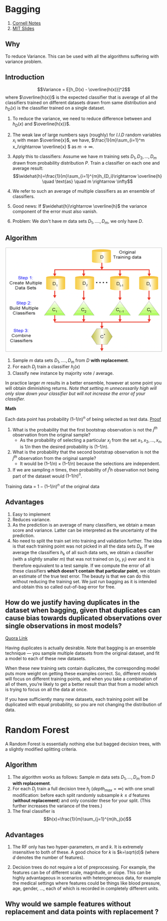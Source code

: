 # Bagging
1. [Cornell Notes](https://www.cs.cornell.edu/courses/cs4780/2021fa/lectures/lecturenote18.html)
1. [MIT Slides](https://people.csail.mit.edu/dsontag/courses/ml13/slides/lecture13.pdf)

## Why

To reduce Variance. This can be used with all the algorithms suffering with variance problem. 

## Introduction

$$Variance = E[h_D(x) - \overline{h(x)}]^2$$
where $\overline{h(x)}$ is the expected classifier that is average of all the classifiers trained on different datasets drawn from same distribution and $h_D(x)$ is the classifier trained on a single dataset. 

1. To reduce the variance, we need to reduce difference between and  $h_D(x)$ and $\overline{h(x)}$.

1. The weak law of large numbers says (roughly) for $I.I.D$ random variables $x_i$ with mean $\overline{x}$, we have, 
$\frac{1}{m}\sum_{i=1}^m x_i\rightarrow \overline{x} $ as $m\rightarrow \infty$. 

1. Apply this to classifiers: Assume we have $m$ training sets $D_1,D_2,...,D_m$ drawn from probability distribution $P$. Train a classifier on each one and average result: 
    $$\widehat{h}=\frac{1}{m}\sum_{i=1}^{m}h_{D_i}\rightarrow \overline{h} \quad \text{as}  \quad m \rightarrow \infty$$

1. We refer to such an average of multiple classifiers as an ensemble of classifiers.

1. Good news: If $\widehat{h}\rightarrow \overline{h}$ the variance component of the error must also vanish.

1. Problem:
We don't have $m$ data sets $D_1,....,D_m$, we only have $D$.


## Algorithm
![bagging](./Images/Bagging.png)
1. Sample $m$ data sets $D_1,....,D_m$ from $D$ **with replacement**.
1. For each $D_j$ train a classifier $h_j(x)$
1. Classify new instance by majority vote / average.

In practice larger $m$ results in a better ensemble, however at some point you will obtain diminishing returns. 
*Note that setting $m$ unnecessarily high will only slow down your classifier but will not increase the error of your classifier.*

**Math**

Each data point has probability ${(1 – 1/n)}^n$
of being selected as test data. [Proof](https://juanitorduz.github.io/bootstrap/)
1. What is the probability that the first bootstrap observation is not the $j^{th}$ observation from the original sample?
    * As the probability of selecting a particular $x_j$ from the set $x_1, x_2,...,x_n$, is $1/n$ then the desired probability is $(1 – 1/n)$. 
1. What is the probability that the second bootstrap observation is not the $j^{th}$ observation from the original sample?
    * It would be $(1 – 1/n) \times (1 – 1/n)$ because the selections are independent.
1. If we are sampling $n$ times, then probability of $j^th$ observation not being part of the dataset would ${(1 – 1/n)}^n$. 

Training data = $1- {(1 – 1/n)}^n$ of the original data
## Advantages

1.  Easy to implement
1.  Reduces variance. 
1.  As the prediction is an average of many classifiers, we obtain a mean score and variance. Latter can be interpreted as the uncertainty of the prediction.
1.  No need to split the train set into training and validation further. The idea is that each training point was not picked in all the data sets $D_k$. If we average the classifiers $h_k$ of all such data sets, we obtain a classifier (with a slightly smaller $m$) that was not trained on $(x_i,y_i)$ ever and it is therefore equivalent to a test sample. If we compute the error of all these classifiers **which doesn't contain that particular point**, we obtain an estimate of the true test error. The beauty is that we can do this without reducing the training set. We just run bagging as it is intended and obtain this so called out-of-bag error for free.

## How do we justify having duplicates in the dataset when bagging, given that duplicates can cause bias towards duplicated observations over single observations in most models?

[Quora Link](https://www.quora.com/How-do-we-justify-having-duplicates-in-the-dataset-when-bagging-given-that-duplicates-can-cause-bias-towards-duplicated-observations-over-single-observations-in-most-models)

Having duplicates is actually desirable. Note that bagging is an ensemble technique — you sample multiple datasets from the original dataset, and fit a model to each of these new datasets.

When these new training sets contain duplicates, the corresponding model puts more weight on getting these examples correct. So, different models will focus on different training points, and when you take a combination of all of them, you’re likely to get a better result than that from a model which is trying to focus on all the data at once.

If you have sufficiently many new datasets, each training point will be duplicated with equal probability, so you are not changing the distribution of data.


# Random Forest

A Random Forest is essentially nothing else but bagged decision trees, with a slightly modified splitting criteria.

## Algorithm

1. The algorithm works as follows:
Sample $m$ data sets $D_1,…,D_m$ from $D$ **with replacement**.
1. For each $D_j$ train a full decision tree $h_j$ $(depth_{max}=\infty)$   with one small modification: before each split randomly subsample $k \leq d$ features (**without replacement**) and only consider these for your split. (This further increases the variance of the trees.)
1. The final classifier is $$h(x)=\frac{1}{m}\sum_{j=1}^{m}h_j(x)$$

## Advantages

1. The RF only has two hyper-parameters, $m$ and $k$. It is extremely insensitive to both of these. A good choice for $k$ is $k=\sqrt{d}$ (where $d$ denotes the number of features). 

1. Decision trees do not require a lot of preprocessing. For example, the features can be of different scale, magnitude, or slope. This can be highly advantageous in scenarios with heterogeneous data, for example the medical settings where features could be things like blood pressure, age, gender, ..., each of which is recorded in completely different units.

## Why would we sample features without replacement and data points with replacement ?